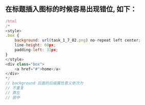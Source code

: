 ## 在标题插入图标的时候容易出现错位, 如下：
```javascript
/html
/*
<style>
.box {
	background: url(task_1_7_02.png) no-repeat left center;
	line-height: 60px;
	padding-left: 31px;
}
</style>
<div class="box">
	<a href="#">home</a>
</div>
*/
// background 后面的后缀属性意义依次为
// 不重复
// 靠左
// 居中
```
